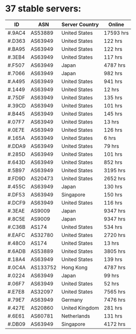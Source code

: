 # 37 stable servers:

| ID | ASN | Server Country | Online |
| ------ | ------ | ------ | ------ |
| #.9AC4 | AS53889 | United States | 17593 hrs |
| #.D363 | AS63949 | United States | 122 hrs |
| #.BA95 | AS63949 | United States | 122 hrs |
| #.3EB4 | AS63949 | United States | 117 hrs |
| #.F507 | AS63949 | Japan | 4787 hrs |
| #.7066 | AS63949 | Japan | 982 hrs |
| #.A495 | AS63949 | United States | 941 hrs |
| #.1449 | AS63949 | United States | 12 hrs |
| #.75DF | AS63949 | United States | 135 hrs |
| #.39CD | AS63949 | United States | 101 hrs |
| #.B445 | AS63949 | United States | 145 hrs |
| #.07F7 | AS63949 | United States | 13 hrs |
| #.0E7E | AS63949 | United States | 126 hrs |
| #.165A | AS63949 | United States | 6 hrs |
| #.DDA9 | AS63949 | United States | 79 hrs |
| #.285D | AS63949 | United States | 101 hrs |
| #.643D | AS63949 | United States | 852 hrs |
| #.5B97 | AS63949 | United States | 3195 hrs |
| #.FD9D | AS20473 | United States | 2652 hrs |
| #.455C | AS63949 | Japan | 130 hrs |
| #.DF53 | AS63949 | Singapore | 150 hrs |
| #.DCF9 | AS63949 | United States | 116 hrs |
| #.3EAE | AS9009 | Japan | 9347 hrs |
| #.8C5E | AS9009 | Japan | 9347 hrs |
| #.C36B | AS174 | United States | 534 hrs |
| #.EAFC | AS32780 | United States | 2720 hrs |
| #.48C0 | AS174 | United States | 13 hrs |
| #.6ADB | AS53889 | United States | 3805 hrs |
| #.18A4 | AS63949 | United States | 139 hrs |
| #.0C4A | AS133752 | Hong Kong | 4787 hrs |
| #.0224 | AS63949 | Japan | 99 hrs |
| #.06F7 | AS63949 | United States | 52 hrs |
| #.E7E8 | AS32097 | United States | 7565 hrs |
| #.79E7 | AS63949 | Germany | 7476 hrs |
| #.427E | AS20860 | United Kingdom | 281 hrs |
| #.6E61 | AS60781 | Netherlands | 131 hrs |
| #.DB09 | AS63949 | Singapore | 4172 hrs |


